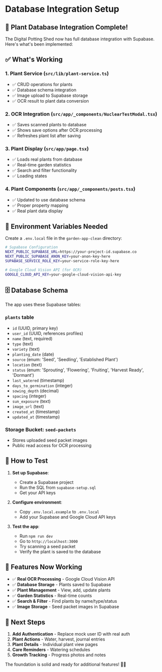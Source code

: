 # Database Integration Setup

## 🌱 Plant Database Integration Complete!

The Digital Potting Shed now has full database integration with Supabase. Here's what's been implemented:

## ✅ What's Working

### 1. **Plant Service** (`src/lib/plant-service.ts`)
- ✅ CRUD operations for plants
- ✅ Database schema integration
- ✅ Image upload to Supabase storage
- ✅ OCR result to plant data conversion

### 2. **OCR Integration** (`src/app/_components/NuclearTestModal.tsx`)
- ✅ Saves scanned plants to database
- ✅ Shows save options after OCR processing
- ✅ Refreshes plant list after saving

### 3. **Plant Display** (`src/app/page.tsx`)
- ✅ Loads real plants from database
- ✅ Real-time garden statistics
- ✅ Search and filter functionality
- ✅ Loading states

### 4. **Plant Components** (`src/app/_components/posts.tsx`)
- ✅ Updated to use database schema
- ✅ Proper property mapping
- ✅ Real plant data display

## 🔧 Environment Variables Needed

Create a `.env.local` file in the `garden-app-clean` directory:

```bash
# Supabase Configuration
NEXT_PUBLIC_SUPABASE_URL=https://your-project-id.supabase.co
NEXT_PUBLIC_SUPABASE_ANON_KEY=your-anon-key-here
SUPABASE_SERVICE_ROLE_KEY=your-service-role-key-here

# Google Cloud Vision API (for OCR)
GOOGLE_CLOUD_API_KEY=your-google-cloud-vision-api-key
```

## 🗄️ Database Schema

The app uses these Supabase tables:

### `plants` table
- `id` (UUID, primary key)
- `user_id` (UUID, references profiles)
- `name` (text, required)
- `type` (text)
- `variety` (text)
- `planting_date` (date)
- `source` (enum: 'Seed', 'Seedling', 'Established Plant')
- `location` (text)
- `status` (enum: 'Sprouting', 'Flowering', 'Fruiting', 'Harvest Ready', 'Dormant')
- `last_watered` (timestamp)
- `days_to_germination` (integer)
- `sowing_depth` (decimal)
- `spacing` (integer)
- `sun_exposure` (text)
- `image_url` (text)
- `created_at` (timestamp)
- `updated_at` (timestamp)

### Storage Bucket: `seed-packets`
- Stores uploaded seed packet images
- Public read access for OCR processing

## 🚀 How to Test

1. **Set up Supabase**:
   - Create a Supabase project
   - Run the SQL from `supabase-setup.sql`
   - Get your API keys

2. **Configure environment**:
   - Copy `.env.local.example` to `.env.local`
   - Add your Supabase and Google Cloud API keys

3. **Test the app**:
   - Run `npm run dev`
   - Go to `http://localhost:3000`
   - Try scanning a seed packet
   - Verify the plant is saved to the database

## 🎯 Features Now Working

- ✅ **Real OCR Processing** - Google Cloud Vision API
- ✅ **Database Storage** - Plants saved to Supabase
- ✅ **Plant Management** - View, add, update plants
- ✅ **Garden Statistics** - Real-time counts
- ✅ **Search & Filter** - Find plants by name/type/status
- ✅ **Image Storage** - Seed packet images in Supabase

## 🔄 Next Steps

1. **Add Authentication** - Replace mock user ID with real auth
2. **Plant Actions** - Water, harvest, journal entries
3. **Plant Details** - Individual plant view pages
4. **Care Reminders** - Watering schedules
5. **Growth Tracking** - Progress photos and notes

The foundation is solid and ready for additional features! 🌱✨
